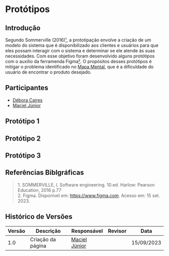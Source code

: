 # Protótipos

## Introdução

Segundo Sommerville (2016)[¹](#ancora1), a prototipação envolve a criação de um modelo do sistema que é disponibilizado aos clientes e usuários para que eles possam interagir com o sistema e determinar se ele atende às suas necessidades. Com esse objetivo foram desenvolvido alguns protótipos com o auxilio da ferramenda Figma[²](#ancora2). O propósitos desses protótipos é mitigar o problema identificado no [Mapa Mental](), que é a dificuldade do usuário de encontrar o produto desejado.

## Participantes

- [Débora Caires](https://github.com/deboracaires)
- [Maciel Júnior](https://github.com/macieljuniormax)

## Protótipo 1

## Protótipo 2

## Protótipo 3

## Referências Biblgráficas

> <a id="ancora1"></a> 1. SOMMERVILLE, I. Software engineering. 10.ed. Harlow: Pearson Education, 2016 p.77  
> <a id="ancora2"></a> 2. Figma. Disponível em: https://www.figma.com. Acesso em: 15 set. 2023.

## Histórico de Versões

| Versão | Descrição         | Responsável                      | Revisor | Data       |
| ------ | ----------------- | -------------------------------- | ------- | ---------- |
| 1.0    | Criação da página | [Maciel Júnior](macieljuniormax) |         | 15/09/2023 |
